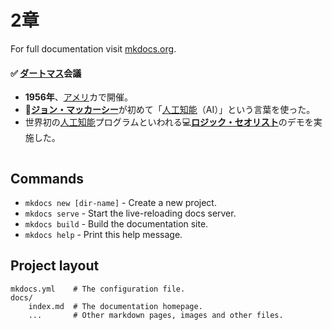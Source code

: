 # 2章

For full documentation visit [mkdocs.org](https://mkdocs.org).
<h4 id="-ダートマス会議">✅ <a class="keyword" href="http://d.hatena.ne.jp/keyword/%A5%C0%A1%BC%A5%C8%A5%DE%A5%B9">ダートマス</a>会議</h4>

<ul>
<li><strong>1956年</strong>、<a class="keyword" href="http://d.hatena.ne.jp/keyword/%A5%A2%A5%E1%A5%EA">アメリ</a>カで開催。</li>
<li>🎩<strong><a class="keyword" href="http://d.hatena.ne.jp/keyword/%A5%B8%A5%E7%A5%F3%A1%A6%A5%DE%A5%C3%A5%AB%A1%BC%A5%B7%A1%BC">ジョン・マッカーシー</a></strong>が初めて「<a class="keyword" href="http://d.hatena.ne.jp/keyword/%BF%CD%B9%A9%C3%CE%C7%BD">人工知能</a>（AI）」という言葉を使った。</li>
<li>世界初の<a class="keyword" href="http://d.hatena.ne.jp/keyword/%BF%CD%B9%A9%C3%CE%C7%BD">人工知能</a>プログラムといわれる💻<strong><a href="https://ja.wikipedia.org/wiki/Logic_Theorist">ロジック・セオリスト</a></strong>のデモを実施した。</li>
</ul>


<p><img src="https://miro.medium.com/max/1000/0*8MW8iP2QC_WNhmiW" alt="" /></p>


## Commands

* `mkdocs new [dir-name]` - Create a new project.
* `mkdocs serve` - Start the live-reloading docs server.
* `mkdocs build` - Build the documentation site.
* `mkdocs help` - Print this help message.

## Project layout

    mkdocs.yml    # The configuration file.
    docs/
        index.md  # The documentation homepage.
        ...       # Other markdown pages, images and other files.
